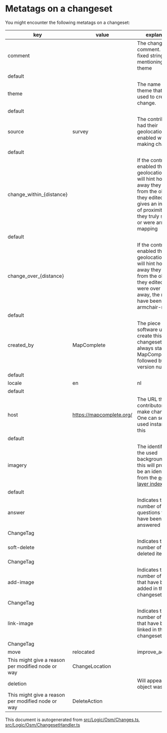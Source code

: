 [//]: # (WARNING: this file is automatically generated. Please find the sources at the bottom and edit those sources)

# Metatags on a changeset

You might encounter the following metatags on a changeset:

| key | value | explanation | source |
-----|-----|-----|----- |
| comment |  | The changeset comment. Will be a fixed string, mentioning the theme
 | default |
| theme |  | The name of the theme that was used to create this change. 
 | default |
| source | survey | The contributor had their geolocation enabled while making changes
 | default |
| change_within_{distance} |  | If the contributor enabled their geolocation, this will hint how far away they were from the objects they edited. This gives an indication of proximity and if they truly surveyed or were armchair-mapping
 | default |
| change_over_{distance} |  | If the contributor enabled their geolocation, this will hint how far away they were from the objects they edited. If they were over 5000m away, the might have been armchair-mapping
 | default |
| created_by | MapComplete <version> | The piece of software used to create this changeset; will always start with MapComplete, followed by the version number
 | default |
| locale | en|nl|de|... | The code of the language that the contributor used MapComplete in. Hints what language the user speaks.
 | default |
| host | https://mapcomplete.org/<theme> | The URL that the contributor used to make changes. One can see the used instance with this
 | default |
| imagery |  | The identifier of the used background layer, this will probably be an identifier from the [editor layer index](https://github.com/osmlab/editor-layer-index)
 | default |
| answer |  | Indicates the number of questions that have been answered
 | ChangeTag |
| soft-delete |  | Indicates the number of soft-deleted items
 | ChangeTag |
| add-image |  | Indicates the number of images that have been added in this changeset
 | ChangeTag |
| link-image |  | Indicates the number of images that have been linked in this changeset
 | ChangeTag |
| move | relocated|improve_accuraccy|... | Will appear if the point has been moved
This might give a reason per modified node or way | ChangeLocation |
| deletion |  | Will appear if the object was deleted
This might give a reason per modified node or way | DeleteAction |



This document is autogenerated from [src/Logic/Osm/Changes.ts](https://github.com/pietervdvn/MapComplete/blob/develop/src/Logic/Osm/Changes.ts), [src/Logic/Osm/ChangesetHandler.ts](https://github.com/pietervdvn/MapComplete/blob/develop/src/Logic/Osm/ChangesetHandler.ts)
